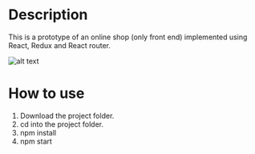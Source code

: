 # Description

This is a prototype of an online shop (only front end) implemented using React, Redux and React router.

![alt text](https://raw.githubusercontent.com/giorgi-m/online-shop/master/src/Images/scrn.gif)


# How to use

1. Download the project folder.
2. cd into the project folder.
3. npm install
4. npm start
